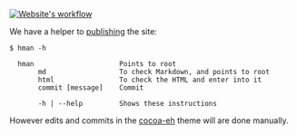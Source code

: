[![Website's workflow](https://cloud.githubusercontent.com/assets/957501/22827632/a83ca12a-ef77-11e6-9364-092c52e1c5f0.png)](https://github.com/ENE/ENE.github.io/issues/1)

We have a helper to [publishing] the site:

[publishing]: https://github.com/ENE/ENE-hugo/projects/2

```console
$ hman -h

  hman                     Points to root
       md                  To check Markdown, and points to root
       html                To check the HTML and enter into it
       commit [message]    Commit

       -h | --help         Shows these instructions

```

However edits and commits in the [cocoa-eh] theme will are done manually.

[cocoa-eh]: https://github.com/ENE/ENE-hugo/projects/1
